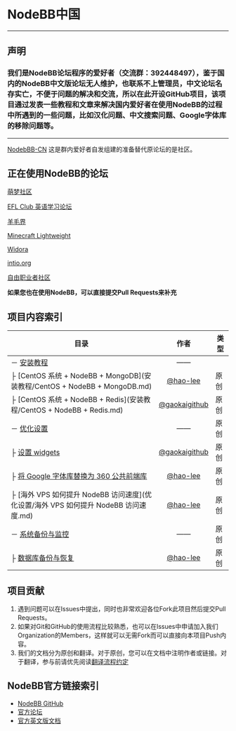 # NodeBB中国

---

## 声明

### 我们是NodeBB论坛程序的爱好者（交流群：392448497），鉴于国内的NodeBB中文版论坛无人维护，也联系不上管理员，中文论坛名存实亡，不便于问题的解决和交流，所以在此开设GitHub项目，该项目通过发表一些教程和文章来解决国内爱好者在使用NodeBB的过程中所遇到的一些问题，比如汉化问题、中文搜索问题、Google字体库的移除问题等。
  
-----
  
[NodebBB-CN](https://www.nodebb-cn.org/ "NodeBB中文社区") 这是群内爱好者自发组建的准备替代原论坛的是社区。
## 正在使用NodeBB的论坛

[萌梦社区](http://qtdream.com/ "萌梦社区")

[EFL Club 英语学习论坛](http://forum.eflclub.me/ "EFL Club")

[羊毛界](http://yangmaojie.com "羊毛界")

[Minecraft Lightweight](http://mc.soaryun.com/ "Minecraft Lightweight")

[Widora](http://sns.widora.io "Widora")

[intio.org](http://intio.org/ "intio.org")

[自由职业者社区](https://v2mm.tech/categories/ "v2mm")

**如果您也在使用NodeBB，可以直接提交Pull Requests来补充**

## 项目内容索引

| 目录                                       |                    作者                    | 类型   |
| ---------------------------------------- | :--------------------------------------: | ---- |
| － [安装教程](安装教程/)                          |                    ——                    |      |
| ├ [CentOS 系统 + NodeBB + MongoDB](安装教程/CentOS + NodeBB + MongoDB.md) |  [@hao-lee](https://github.com/hao-lee)  | 原创   |
| ├ [CentOS 系统 + NodeBB + Redis](安装教程/CentOS + NodeBB + Redis.md) | [@gaokaigithub](https://github.com/gaokaigithub) | 原创   |
| － [优化设置](优化设置/)                          |                    ——                    | 原创   |
| ├ [设置 widgets](优化设置/设置widgets.md)        | [@gaokaigithub](https://github.com/gaokaigithub) | 原创   |
| ├ [将 Google 字体库替换为 360 公共前端库](优化设置/将Google字体库替换为360公共前端库.md) |  [@hao-lee](https://github.com/hao-lee)  | 原创   |
| ├ [海外 VPS 如何提升 NodeBB 访问速度](优化设置/海外 VPS 如何提升 NodeBB 访问速度.md) |  [@hao-lee](https://github.com/hao-lee)  | 原创   |
| － [系统备份与监控](系统备份与监控/)                    |                    ——                    | 原创   |
| ├ [数据库备份与恢复](系统备份与监控/数据库备份与恢复.md)        |  [@hao-lee](https://github.com/hao-lee)  | 原创   |


## 项目贡献

1. 遇到问题可以在Issues中提出，同时也非常欢迎各位Fork此项目然后提交Pull Requests。
2. 如果对Git和GitHub的使用流程比较熟悉，也可以在Issues中申请加入我们Organization的Members，这样就可以无需Fork而可以直接向本项目Push内容。
3. 我们的文档分为原创和翻译。对于原创，您可以在文档中注明作者或链接。对于翻译，参与前请优先阅读[翻译流程约定](官方教程翻译/翻译流程约定.md)

## NodeBB官方链接索引

* [NodeBB GitHub](https://github.com/NodeBB/NodeBB)
* [官方论坛](https://community.nodebb.org/)
* [官方英文版文档](https://docs.nodebb.org/en/latest/)
